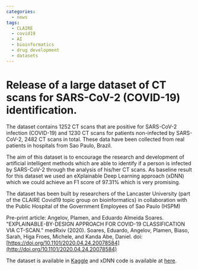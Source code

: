 ```yaml
---
categories:
  - news
tags: 
  - CLAIRE
  - covid19
  - AI
  - bioinformatics
  - drug development
  - datasets
---
```


# Release of a large dataset of CT scans for SARS-CoV-2 (COVID-19) identification.

The dataset contains 1252 CT scans that are positive for SARS-CoV-2 infection (COVID-19) and 1230 CT scans for patients non-infected by SARS-CoV-2, 2482 CT scans in total. These data have been collected from real patients in hospitals from Sao Paulo, Brazil. 

The aim of this dataset is to encourage the research and development of artificial intelligent methods which are able to identify if a person is infected by SARS-CoV-2 through the analysis of his/her CT scans. As baseline result for this dataset we used an eXplainable Deep Learning approach (xDNN) which we could achieve an F1 score of 97.31% which is very promising. 

The dataset has been built by researchers of the Lancaster University (part of the CLAIRE Covid19 topic group on bioinformatics) in collaboration with the Public Hospital of the Government Employees of Sao Paulo (HSPM) 

Pre-print article: 
Angelov, Plamen, and Eduardo Almeida Soares. "EXPLAINABLE-BY-DESIGN APPROACH FOR COVID-19 CLASSIFICATION VIA CT-SCAN." medRxiv (2020).
Soares, Eduardo, Angelov, Plamen, Biaso, Sarah, Higa Froes, Michele, and Kanda Abe, Daniel. doi: [https://doi.org/10.1101/2020.04.24.20078584](http://doi.org/10.1101/2020.04.24.20078584)

The dataset is available in [Kaggle](http://www.kaggle.com/plameneduardo/sarscov2-ctscan-dataset) and xDNN code is available at [here](http://github.com/Plamen-Eduardo/xDNN-SARS-CoV-2-CT-Scan).
